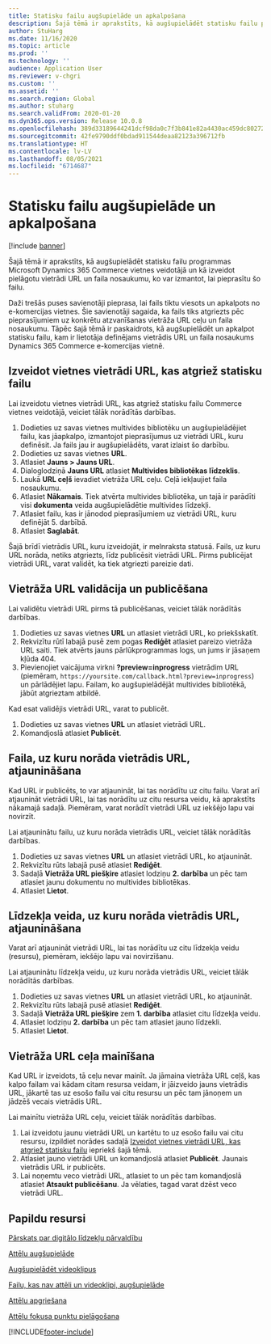 ```yaml
---
title: Statisku failu augšupielāde un apkalpošana
description: Šajā tēmā ir aprakstīts, kā augšupielādēt statisku failu programmas Microsoft Dynamics 365 Commerce vietnes veidotājā un kā izveidot pielāgotu vietrādi URL un faila nosaukumu, ko var izmantot, lai pieprasītu šo failu.
author: StuHarg
ms.date: 11/16/2020
ms.topic: article
ms.prod: ''
ms.technology: ''
audience: Application User
ms.reviewer: v-chgri
ms.custom: ''
ms.assetid: ''
ms.search.region: Global
ms.author: stuharg
ms.search.validFrom: 2020-01-20
ms.dyn365.ops.version: Release 10.0.8
ms.openlocfilehash: 389d33189644241dcf98da0c7f3b841e82a4430ac459dc8027284cecc299b4b1
ms.sourcegitcommit: 42fe9790ddf0bdad911544deaa82123a396712fb
ms.translationtype: HT
ms.contentlocale: lv-LV
ms.lasthandoff: 08/05/2021
ms.locfileid: "6714687"
---
```

# <a name="upload-and-serve-static-files"></a>Statisku failu augšupielāde un apkalpošana

[!include [banner](includes/banner.md)]

Šajā tēmā ir aprakstīts, kā augšupielādēt statisku failu programmas Microsoft Dynamics 365 Commerce vietnes veidotājā un kā izveidot pielāgotu vietrādi URL un faila nosaukumu, ko var izmantot, lai pieprasītu šo failu.

Daži trešās puses savienotāji pieprasa, lai fails tiktu viesots un apkalpots no e-komercijas vietnes. Šie savienotāji sagaida, ka fails tiks atgriezts pēc pieprasījumiem uz konkrētu atzvanīšanas vietrāža URL ceļu un faila nosaukumu. Tāpēc šajā tēmā ir paskaidrots, kā augšupielādēt un apkalpot statisku failu, kam ir lietotāja definējams vietrādis URL un faila nosaukums Dynamics 365 Commerce e-komercijas vietnē.

## <a name="create-a-site-url-that-returns-a-static-file"></a>Izveidot vietnes vietrādi URL, kas atgriež statisku failu

Lai izveidotu vietnes vietrādi URL, kas atgriež statisku failu Commerce vietnes veidotājā, veiciet tālāk norādītās darbības.

1. Dodieties uz savas vietnes multivides bibliotēku un augšupielādējiet failu, kas jāapkalpo, izmantojot pieprasījumus uz vietrādi URL, kuru definēsit. Ja fails jau ir augšupielādēts, varat izlaist šo darbību.
1. Dodieties uz savas vietnes **URL**.
1. Atlasiet **Jauns \> Jauns URL**.
1. Dialoglodziņā **Jauns URL** atlasiet **Multivides bibliotēkas līdzeklis**.
1. Laukā **URL ceļš** ievadiet vietrāža URL ceļu. Ceļā iekļaujiet faila nosaukumu.
1. Atlasiet **Nākamais**. Tiek atvērta multivides bibliotēka, un tajā ir parādīti visi **dokumenta** veida augšupielādētie multivides līdzekļi.
1. Atlasiet failu, kas ir jānodod pieprasījumiem uz vietrādi URL, kuru definējāt 5. darbībā.
1. Atlasiet **Saglabāt**.

Šajā brīdī vietrādis URL, kuru izveidojāt, ir melnraksta statusā. Fails, uz kuru URL norāda, netiks atgriezts, līdz publicēsit vietrādi URL. Pirms publicējat vietrādi URL, varat validēt, ka tiek atgriezti pareizie dati.

## <a name="validate-and-publish-a-url"></a>Vietrāža URL validācija un publicēšana

Lai validētu vietrādi URL pirms tā publicēšanas, veiciet tālāk norādītās darbības.

1. Dodieties uz savas vietnes **URL** un atlasiet vietrādi URL, ko priekšskatīt.
2. Rekvizītu rūtī labajā pusē zem pogas **Rediģēt** atlasiet pareizo vietrāža URL saiti. Tiek atvērts jauns pārlūkprogrammas logs, un jums ir jāsaņem kļūda 404.
3. Pievienojiet vaicājuma virkni **?preview=inprogress** vietrādim URL (piemēram, `https://yoursite.com/callback.html?preview=inprogress`) un pārlādējiet lapu. Failam, ko augšupielādējāt multivides bibliotēkā, jābūt atgrieztam atbildē.

Kad esat validējis vietrādi URL, varat to publicēt.

1. Dodieties uz savas vietnes **URL** un atlasiet vietrādi URL.
2. Komandjoslā atlasiet **Publicēt**.

## <a name="update-the-file-that-a-url-points-to"></a>Faila, uz kuru norāda vietrādis URL, atjaunināšana

Kad URL ir publicēts, to var atjaunināt, lai tas norādītu uz citu failu. Varat arī atjaunināt vietrādi URL, lai tas norādītu uz citu resursa veidu, kā aprakstīts nākamajā sadaļā. Piemēram, varat norādīt vietrādi URL uz iekšējo lapu vai novirzīt.

Lai atjauninātu failu, uz kuru norāda vietrādis URL, veiciet tālāk norādītās darbības.

1. Dodieties uz savas vietnes **URL** un atlasiet vietrādi URL, ko atjaunināt.
1. Rekvizītu rūts labajā pusē atlasiet **Rediģēt**.
1. Sadaļā **Vietrāža URL piešķire** atlasiet lodziņu **2. darbība** un pēc tam atlasiet jaunu dokumentu no multivides bibliotēkas.
1. Atlasiet **Lietot**.

## <a name="update-the-asset-type-that-a-url-points-to"></a>Līdzekļa veida, uz kuru norāda vietrādis URL, atjaunināšana

Varat arī atjaunināt vietrādi URL, lai tas norādītu uz citu līdzekļa veidu (resursu), piemēram, iekšējo lapu vai novirzīšanu.

Lai atjauninātu līdzekļa veidu, uz kuru norāda vietrādis URL, veiciet tālāk norādītās darbības.

1. Dodieties uz savas vietnes **URL** un atlasiet vietrādi URL, ko atjaunināt.
1. Rekvizītu rūts labajā pusē atlasiet **Rediģēt**.
1. Sadaļā **Vietrāža URL piešķire** zem **1. darbība** atlasiet citu līdzekļa veidu.
1. Atlasiet lodziņu **2. darbība** un pēc tam atlasiet jauno līdzekli.
1. Atlasiet **Lietot**.

## <a name="change-the-url-path"></a>Vietrāža URL ceļa mainīšana

Kad URL ir izveidots, tā ceļu nevar mainīt. Ja jāmaina vietrāža URL ceļš, kas kalpo failam vai kādam citam resursa veidam, ir jāizveido jauns vietrādis URL, jākartē tas uz esošo failu vai citu resursu un pēc tam jānoņem un jādzēš vecais vietrādis URL.

Lai mainītu vietrāža URL ceļu, veiciet tālāk norādītās darbības.

1. Lai izveidotu jaunu vietrādi URL un kartētu to uz esošo failu vai citu resursu, izpildiet norādes sadaļā [Izveidot vietnes vietrādi URL, kas atgriež statisku failu](#create-a-site-url-that-returns-a-static-file) iepriekš šajā tēmā.
1. Atlasiet jauno vietrādi URL un komandjoslā atlasiet **Publicēt**. Jaunais vietrādis URL ir publicēts.
1. Lai noņemtu veco vietrādi URL, atlasiet to un pēc tam komandjoslā atlasiet **Atsaukt publicēšanu**. Ja vēlaties, tagad varat dzēst veco vietrādi URL.

## <a name="additional-resources"></a>Papildu resursi

[Pārskats par digitālo līdzekļu pārvaldību](dam-overview.md)

[Attēlu augšupielāde](dam-upload-images.md)

[Augšupielādēt videoklipus](dam-upload-video.md)

[Failu, kas nav attēli un videoklipi, augšupielāde](dam-upload-files.md)

[Attēlu apgriešana](dam-crop-images.md)

[Attēlu fokusa punktu pielāgošana](dam-custom-focal-point.md)


[!INCLUDE[footer-include](../includes/footer-banner.md)]